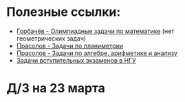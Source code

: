 # Полезные ссылки:

* [Горбачёв - Олимпиадные задачи по математике](https://vk.com/doc33933761_437150392?hash=7172e79f7c64d53150&dl=1ace9bcf369f0e701b) (нет геометрических задач)
* [Прасолов - Задачи по планиметрии](http://ilib.mccme.ru/pdf/planim5.pdf)
* [Прасолов - Задачи по алгебре, арифметике и анализу](http://prasolov.loegria.net/algebra-2ed.pdf)
* [Задачи вступительных экзаменов в НГУ](http://mmf.nsu.ru/sites/default/files/belonosovfokin-8ed.pdf)

# Д/З на 23 марта


